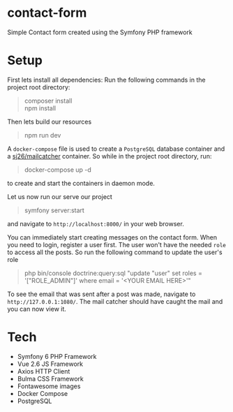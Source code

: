 # contact-form
Simple Contact form created using the Symfony PHP framework

# Setup
First lets install all dependencies:
Run the following commands in the project root directory:
> composer install<br>
> npm install <br>

Then lets build our resources
> npm run dev <br>

A `docker-compose` file is used to create a `PostgreSQL` database container and a [sj26/mailcatcher](link=https://github.com/sj26/mailcatcher) container.
So while in the project root directory, run: 

>docker-compose up -d

to create and start the containers in daemon mode.

Let us now run our serve our project

> symfony server:start

and navigate to `http://localhost:8000/` in your web browser.

You can immediately start creating messages on the contact form.
When you need to login, register a user first. The user won't have the needed `role` to access all the posts. So run the following command to update the user's role

>php bin/console doctrine:query:sql "update \"user\" set roles = '[\"ROLE_ADMIN\"]' where email = '\<YOUR EMAIL HERE\>'"


To see the email that was sent after a post was made, navigate to `http://127.0.0.1:1080/`. The mail catcher should have caught the mail and you can now view it.

# Tech
- Symfony 6 PHP Framework
- Vue 2.6 JS Framework
- Axios HTTP Client
- Bulma CSS Framework
- Fontawesome images
- Docker Compose
- PostgreSQL
